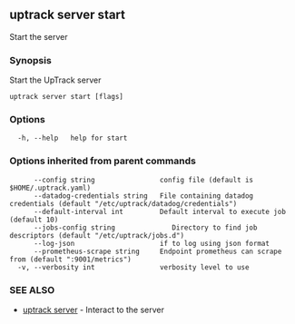 ## uptrack server start

Start the server

### Synopsis

Start the UpTrack server

```
uptrack server start [flags]
```

### Options

```
  -h, --help   help for start
```

### Options inherited from parent commands

```
      --config string                config file (default is $HOME/.uptrack.yaml)
      --datadog-credentials string   File containing datadog credentials (default "/etc/uptrack/datadog/credentials")
      --default-interval int         Default interval to execute job (default 10)
      --jobs-config string              Directory to find job descriptors (default "/etc/uptrack/jobs.d")
      --log-json                     if to log using json format
      --prometheus-scrape string     Endpoint prometheus can scrape from (default ":9001/metrics")
  -v, --verbosity int                verbosity level to use
```

### SEE ALSO

* [uptrack server](uptrack_server.md)	 - Interact to the server

